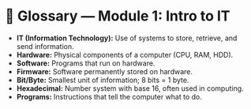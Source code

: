 # 📘 Glossary — Module 1: Intro to IT

- **IT (Information Technology):** Use of systems to store, retrieve, and send information.
- **Hardware:** Physical components of a computer (CPU, RAM, HDD).
- **Software:** Programs that run on hardware.
- **Firmware:** Software permanently stored on hardware.
- **Bit/Byte:** Smallest unit of information; 8 bits = 1 byte.
- **Hexadecimal:** Number system with base 16, often used in computing.
- **Programs:** Instructions that tell the computer what to do.